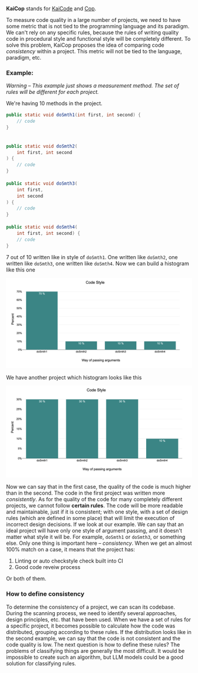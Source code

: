 **KaiCop** stands for [KaiCode](https://www.kaicode.org/2024.html) and [Cop](https://en.wikipedia.org/wiki/Cop).

To measure code quality in a large number of projects,
we need to have some metric that is not tied to the programming language and its paradigm.
We can't rely on any specific rules, because the rules of writing quality code in procedural
style and functional style will be completely different.
To solve this problem, KaiCop proposes the idea of comparing code _consistency_ within a project.
This metric will not be tied to the language, paradigm, etc.

### Example:

*Warning – This example just shows a measurement method. The set of rules will be different for each project.*

We're having 10 methods in the project.

```java
public static void doSmth1(int first, int second) {
    // code
}


public static void doSmth2(
    int first, int second
) {
    // code
}

public static void doSmth3(
    int first,
    int second
) {
    // code
}

public static void doSmth4(
    int first, int second) {
    // code
}
```

7 out of 10 written like in style of `doSmth1`.
One written like `doSmth2`, one written like `doSmth3`, one written like `doSmth4`. Now we can build a histogram like this one

![histogram-1.png](assets/histogram.png)

We have another project which histogram looks like this

![Screenshot20240519at134233.png](assets/histogram-2.png)

Now we can say that in the first case, the quality of the code is much higher than in the second. The code in the first project was written more *consistently*. As for the quality of the code for many completely different projects, we cannot follow **certain rules**. The code will be more readable and maintainable, just if it is consistent; with one style, with a set of design rules (which are defined in some place) that will limit the execution of incorrect design decisions. If we look at our example. We can say that an ideal project will have only one style of argument passing, and it doesn't matter what style it will be. For example, `doSmth1` or `doSmth3`, or something else. Only one thing is important here – *consistency*. When we get an almost 100% match on a case, it means that the project has:

1. Linting or auto checkstyle check built into CI
2. Good code reveiw process

Or both of them.

### How to define consistency

To determine the consistency of a project, we can scan its codebase. During the scanning process, we need to identify several approaches, design principles, etc. that have been used. When we have a set of rules for a specific project, it becomes possible to calculate how the code was distributed, grouping according to these rules. If the distribution looks like in the second example, we can say that the code is not consistent and the code quality is low. The next question is how to define these rules? The problems of classifying things are generally the most difficult. It would be impossible to create such an algorithm, but LLM models could be a good solution for classifying rules.
